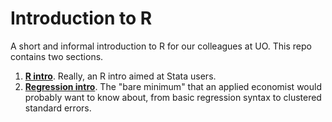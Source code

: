 # Introduction to R

A short and informal introduction to R for our colleagues at UO. This repo contains two sections.

  1. [**R intro**](https://rawgit.com/grantmcdermott/R-intro/master/rIntro.html). Really, an R intro aimed at Stata users.
  2. [**Regression intro**](https://rawgit.com/grantmcdermott/R-intro/master/regression-intro.html). The "bare minimum" that an applied economist would probably want to know about, from basic regression syntax to clustered standard errors.